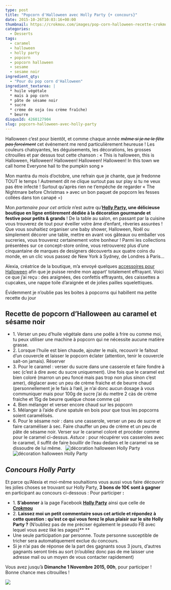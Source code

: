 ```yaml
---
type: post
title: "Popcorn d'Halloween avec Holly Party {+ concours}"
date: 2015-10-26T10:03:16+00:00
thumbnail: https://crokmou.com/images/pop-corn-halloween-recette-crokmou-blog-culinaire.jpg
categories:
  - Desserts
tags:
  - caramel
  - halloween
  - holly party
  - popcorn
  - popcorn halloween
  - sesame
  - sesame noir
ingredient_qty:
  - "Pour du pop corn d'Halloween"
ingredient_textarea: |
  * huile végétale
  * maïs à pop corn
  * pâte de sésame noir
  * sucre
  * crème de soja (ou crème fraîche)
  * beurre
disqusId: 4260127904
slug: popcorn-halloween-avec-holly-party
---
```


Halloween c’est pour bientôt, et comme chaque année <del>_même si je ne le fête pas forcément_</del> cet événement me rend particulièrement heureuse ! Les couleurs chatoyantes, les déguisements, les décorations, les grosses citrouilles et par dessus tout cette chanson : « This is halloween, this is Halloween, Halloween! Halloween! Halloween! Halloween! In this town we call home Everyone hail to the pumpkin song »

Mon mantra du mois d’octobre, une refrain que je chante, que je fredonne TOUT le temps ! Autrement dit ne clique surtout pas sur play si tu ne veux pas être infecté ! Surtout qu’après rien ne t’empêche de regarder « The Nightmare before Christmas » avec un bon paquet de popcorn les fesses collées dans ton canapé =)

Mon _partenaire pour cet article_ n’est autre qu’**[Holly Party](http://www.hollyparty.com/), une délicieuse boutique en ligne entièrement dédiée à la décoration gourmande et festive pour petits & grands** ! De la table au salon, en passant par la cuisine vous trouverez de tout pour éveiller votre âme d’enfant, rêveries assurées ! Que vous souhaitiez organiser une baby shower, Halloween, Noël ou simplement décorer une table, mettre en avant vos gâteaux ou emballer vos sucreries, vous trouverez certainement votre bonheur ! Parmi les collections présentées sur ce concept-store online, vous retrouverez plus d’une cinquantaine de marques de designers découverts aux quatre coins du monde, en un clic vous passez de New York à Sydney, de Londres à Paris…

Alexia, créatrice de la boutique, m’a envoyé quelques [accessoires pour Halloween](http://www.hollyparty.com/cat-halloween-163.htm) afin que je puisse rendre mon appart’ totalement effrayant. Voici ce que j’ai reçu : des araignées, des confettis effrayants, des caissettes a cupcakes, une nappe toile d’araignée et de jolies pailles squelettiques.

Évidemment je n’oublie pas les boites à popcorns qui habillent ma petite recette du jour

## Recette de popcorn d’Halloween au caramel et sésame noir

* 1\. Verser un peu d’huile végétale dans une poêle à frire ou comme moi, tu peux utiliser une machine à popcorn qui ne nécessite aucune matière grasse.
* 2\. Lorsque l’huile est bien chaude, ajouter le maïs, recouvrir le faitout d’un couvercle et laisser le popcorn éclater (attention, tenir le couvercle sait-on jamais). Réserver
* 3\. Pour le caramel : verser du sucre dans une casserole et faire fondre à sec (c’est à dire avec du sucre uniquement). Une fois que le caramel est bien coloré (marron un peu foncé mais pas trop non plus sinon c’est amer), déglacer avec un peu de crème fraiche et de beurre chaud (personnellement je le fais à l’œil, je n’ai donc aucun dosage à vous communiquer mais pour 100g de sucre j’ai du mettre 2 càs de crème fraiche et 15g de beurre quelque chose comme ça)
* 4\. Bien mélanger et verser encore chaud sur les popcorn
* 5\. Mélanger à l’aide d’une spatule en bois pour que tous les popcorns soient caramélisés.
* 6\. Pour le sésame noir : dans une casserole, verser un peu de sucre et faire caraméliser à sec. Faire chauffer un peu de crème et un peu de pâte de sésame noir. Verser sur le caramel coloré et procéder comme pour le caramel ci-dessus. _Astuce_ : pour récupérer vos casseroles avec le caramel, il suffit de faire bouillir de l’eau dedans et le caramel va se dissoudre de lui même.   ![décoration halloween Holly Party](http://www.crokmou.com/wp-content/uploads/2015/10/halloween-holly-party-decoration.jpg)![décoration halloween Holly Party](http://www.crokmou.com/wp-content/uploads/2015/10/halloween-holly-party-decoration-1.jpg)

## _Concours Holly Party_

Et parce qu’Alexia et moi-même souhaitions vous aussi vous faire découvrir les jolies choses se trouvant sur Holly Party, **3 bons de 10€ sont à gagner** en participant au concours ci-dessous : Pour participer **:**
* 1\. **S’abonner** à la page Facebook **[Holly Party](https://www.facebook.com/hollypartyFr)** ainsi que celle de **[Crokmou](https://www.facebook.com/crokmou.blog)**
* 2\. **Laissez moi un petit commentaire sous cet article et répondez à cette question : qu’est ce qui vous ferez le plus plaisir sur le site Holly Party ?** (N’oubliez pas de me préciser également le pseudo FB avec lequel vous avez liké les pages)** **
* Une seule participation par personne. Toute personne susceptible de tricher sera automatiquement exclue du concours.
* Si je n’ai pas de réponse de la part des gagnants sous 3 jours, d’autres gagnants seront tirés au sort (n’oubliez donc pas de me laisser une adresse mail ou un moyen de vous contacter rapidement)

Vous avez jusqu’à **Dimanche 1 Novembre 2015, 00h**, pour participer !
Bonne chance mes citrouilles !

![](https://media2.giphy.com/media/iqJ5CJ759gLLO/200.gif)